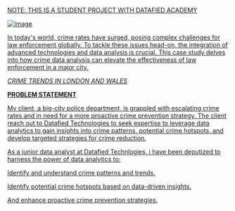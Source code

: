 <u>NOTE: THIS IS A STUDENT PROJECT WITH DATAFIED ACADEMY<u>

![image](https://github.com/Amiphel/Datafied-first-guided-project-Power-BI-/assets/157698401/3e5c49a4-85af-41af-8769-050b239e3e97)

In today's world, crime rates have surged, posing complex challenges for law enforcement globally. To tackle these issues head-on, the integration of advanced technologies and data analysis is crucial. This case study delves into how crime data analysis can elevate the effectiveness of law enforcement in a major city.

*CRIME TRENDS IN LONDON AND WALES*



**PROBLEM STATEMENT**

My client, a big-city police department, is grappled with escalating crime rates and in need for a more proactive crime prevention strategy. The client reach out to Datafied Technologies to seek expertise to leverage data analytics to gain insights into crime patterns, potential crime hotspots, and develop targeted strategies for crime reduction.


As a junior data analyst at Datafied Technlogies, i have been deputized to harness the power of data analytics to:

Identify and understand crime patterns and trends.

Identify potential crime hotspots based on data-driven insights.

And enhance proactive crime prevention strategies.
